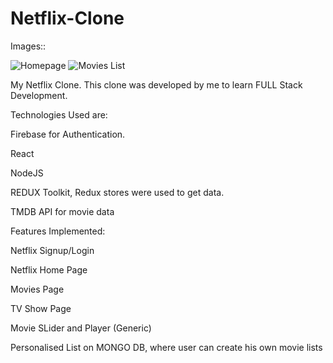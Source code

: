 ﻿# Netflix-Clone

Images::

![Homepage](Pictures/to/nf1.jpg?raw=true "Title")
![Movies List](Pictures/to/nf2.jpg?raw=true "Title")



My Netflix Clone. This clone was developed by me to learn FULL Stack Development.

Technologies Used are:

Firebase for Authentication.

React

NodeJS

REDUX Toolkit, Redux stores were used to get data.

TMDB API for movie data

Features Implemented:

Netflix Signup/Login

Netflix Home Page

Movies Page

TV Show Page

Movie SLider and Player (Generic)

Personalised List on MONGO DB, where user can create his own movie lists


